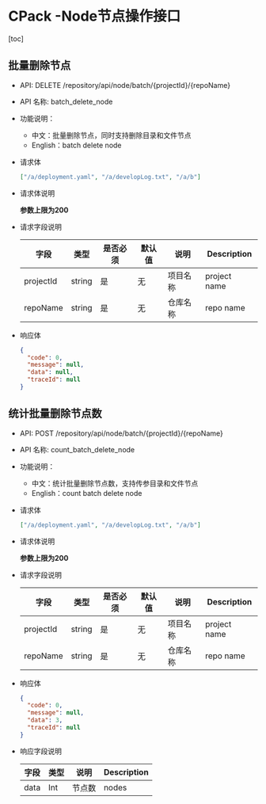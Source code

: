# CPack -Node节点操作接口

[toc]

## 批量删除节点

- API: DELETE /repository/api/node/batch/{projectId}/{repoName}

- API 名称: batch_delete_node

- 功能说明：
  - 中文：批量删除节点，同时支持删除目录和文件节点
  - English：batch delete node
  
- 请求体
  
  ```json
  ["/a/deployment.yaml", "/a/developLog.txt", "/a/b"]
  ```

* 请求体说明

  **参数上限为200**

- 请求字段说明

  |字段|类型|是否必须|默认值|说明|Description|
  |---|---|---|---|---|---|
  |projectId|string|是|无|项目名称|project name|
  |repoName|string|是|无|仓库名称|repo name|

- 响应体

  ```json
  {
    "code": 0,
    "message": null,
    "data": null,
    "traceId": null
  }
  ```



## 统计批量删除节点数

- API: POST /repository/api/node/batch/{projectId}/{repoName}

- API 名称: count_batch_delete_node

- 功能说明：

  - 中文：统计批量删除节点数，支持传参目录和文件节点
  - English：count batch delete node

- 请求体

  ```json
  ["/a/deployment.yaml", "/a/developLog.txt", "/a/b"]
  ```

* 请求体说明

  **参数上限为200**

- 请求字段说明

  | 字段      | 类型   | 是否必须 | 默认值 | 说明     | Description  |
  | --------- | ------ | -------- | ------ | -------- | ------------ |
  | projectId | string | 是       | 无     | 项目名称 | project name |
  | repoName  | string | 是       | 无     | 仓库名称 | repo name    |

- 响应体

  ```json
  {
    "code": 0,
    "message": null,
    "data": 3,
    "traceId": null
  }
  ```

* 响应字段说明

  | 字段 | 类型 | 说明   | Description |
  | ---- | ---- | ------ | ----------- |
  | data | Int  | 节点数 | nodes       |

  
